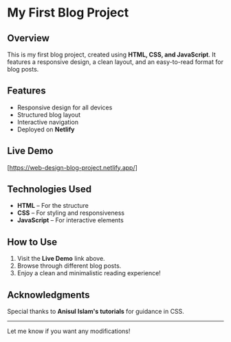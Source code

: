 


# My First Blog Project

## Overview  
This is my first blog project, created using **HTML, CSS, and JavaScript**. It features a responsive design, a clean layout, and an easy-to-read format for blog posts.  

## Features  
- Responsive design for all devices  
- Structured blog layout  
- Interactive navigation  
- Deployed on **Netlify**  

## Live Demo 
[https://web-design-blog-project.netlify.app/]  

## Technologies Used
- **HTML** – For the structure  
- **CSS** – For styling and responsiveness  
- **JavaScript** – For interactive elements  

## How to Use 
1. Visit the **Live Demo** link above.  
2. Browse through different blog posts.  
3. Enjoy a clean and minimalistic reading experience!  

## Acknowledgments 
Special thanks to **Anisul Islam's tutorials** for guidance in CSS.  

---

Let me know if you want any modifications!
